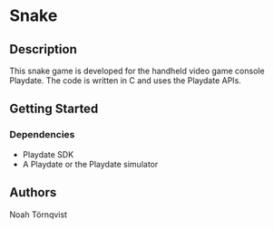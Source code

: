 # Snake

## Description
This snake game is developed for the handheld video game console Playdate. The code is written in C and uses the Playdate APIs. 

## Getting Started
### Dependencies

- Playdate SDK
- A Playdate or the Playdate simulator 

## Authors
Noah Törnqvist
